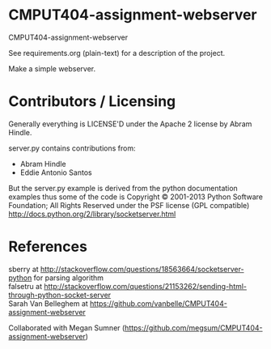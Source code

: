CMPUT404-assignment-webserver
=============================

CMPUT404-assignment-webserver

See requirements.org (plain-text) for a description of the project.

Make a simple webserver.

Contributors / Licensing
========================

Generally everything is LICENSE'D under the Apache 2 license by Abram Hindle.

server.py contains contributions from:

* Abram Hindle
* Eddie Antonio Santos

But the server.py example is derived from the python documentation
examples thus some of the code is Copyright © 2001-2013 Python
Software Foundation; All Rights Reserved under the PSF license (GPL
compatible) http://docs.python.org/2/library/socketserver.html

References
==========

sberry at http://stackoverflow.com/questions/18563664/socketserver-python for parsing algorithm  
falsetru at http://stackoverflow.com/questions/21153262/sending-html-through-python-socket-server  
Sarah Van Belleghem at https://github.com/vanbelle/CMPUT404-assignment-webserver  
    
Collaborated with Megan Sumner (https://github.com/megsum/CMPUT404-assignment-webserver)  
